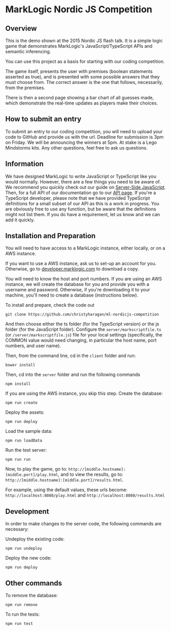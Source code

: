 MarkLogic Nordic JS Competition
==

Overview
--

This is the demo shown at the 2015 Nordic JS flash talk. It is a simple logic game that demonstrates MarkLogic's JavaScript/TypeScript APIs and semantic inferencing.

You can use this project as a basis for starting with our coding competition.

The game itself, presents the user with premises (boolean statements asserted as true), and is presented with some possible answers that they must choose from. The correct answer is the one that follows, necessarily, from the premises.

There is then a second page showing a bar chart of all guesses made, which demonstrate the real-time updates as players make their choices.

How to submit an entry
--

To submit an entry to our coding competition, you will need to upload your code to GitHub and provide us with the url. Deadline for submission is 3pm on Friday. We will be announcing the winners at 5pm. At stake is a Lego Mindstorms kits. Any other questions, feel free to ask us questions.

Information
--

We have designed MarkLogic to write JavaScript or TypeScript like you would normally. However, there are a few things you need to be aware of. We recommend you quickly check out our guide on [Server-Side JavaScript](https://developer.marklogic.com/features/javascript). Then, for a full API of our documentation go to our [API page](https://docs.marklogic.com). If you're a TypeScript developer, please note that we have provided TypeScript definitions for a small subset of our API as this is a work in progress. You are obviously free to use any function, but be aware that the definitions might not list them. If you do have a requirement, let us know and we can add it quickly.

Installation and Preparation
--

You will need to have access to a MarkLogic instance, either locally, or on a AWS instance.

If you want to use a AWS instance, ask us to set-up an account for you. Otherwise, go to [developer.marklogic.com](https://developer.marklogic.com) to download a copy.

You will need to know the host and port numbers. If you are using an AWS instance, we will create the database for you and provide you with a username and password. Otherwise, if you're downloading it to your machine, you'll need to create a database (instructions below).

To install and prepare, check the code out

```
git clone https://github.com/christyharagan/ml-nordicjs-competition
```

And then choose either the ts folder (for the TypeScript version) or the js folder (for the JavaScript folder). Configure the ```server/markscriptfile.ts``` (or ```/server/markscriptfile.js```) file for your local settings (specifically, the COMMON value would need changing, in particular the host name, port numbers, and user name).

Then, from the command line, cd in the ```client``` folder and run:

```
bower install
```

Then, cd into the ```server``` folder and run the following commands

```
npm install
```

If you are using the AWS instance, you skip this step. Create the database:
```
npm run create
```

Deploy the assets:
```
npm run deploy
```

Load the sample data:
```
npm run loadData
```

Run the test server:
```
npm run run
```

Now, to play the game, go to: ```http://[middle.hostname]:[middle.port]/play.html```, and to view the results, go to: ```http://[middle.hostname]:[middle.port]/results.html```.

For example, using the default values, these urls become: ```http://localhost:8080/play.html``` and ```http://localhost:8080/results.html```

Development
--

In order to make changes to the server code, the following commands are necessary:

Undeploy the existing code:

```
npm run undeploy
```

Deploy the new code:

```
npm run deploy
```

Other commands
--

To remove the database:

```
npm run remove
```

To run the tests:

```
npm run test
```
